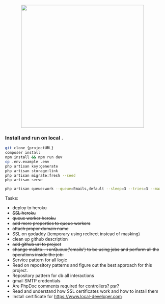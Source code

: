 <p align="center"><a href="https://laravel.com" target="_blank"><img src="https://raw.githubusercontent.com/laravel/art/master/logo-lockup/5%20SVG/2%20CMYK/1%20Full%20Color/laravel-logolockup-cmyk-red.svg" width="400"></a></p>

### Install and run on local .

```sh
git clone {projectURL}
composer install
npm install && npm run dev
cp .env.example .env
php artisan key:generate
php artisan storage:link
php artisan migrate:fresh --seed
php artisan serve

php artisan queue:work --queue=Emails,default --sleep=3 --tries=3 --max-time=3600 --timeout=1800
```

Tasks:

- ~~deploy to heroku~~
- ~~SSL heroku~~
- ~~queue worker heroku~~
- ~~add more properties to queue workers~~
- ~~attach proper domain name~~
- SSL on godaddy (temporary using redirect instead of masking)
- clean up github description
- ~~add github url to project~~
- ~~change mail:to..->onQueue('emails') to be using jobs and perform all the operations inside the job.~~
- Service pattern for all logic
- Read on repository patterns and figure out the best approach for this project.
- Repository pattern for db all interactions
- gmail SMTP credentials
- Are PhpDoc comments required for controllers? psr?
- Read and understand how SSL certificates work and how to install them
- Install certificate for https://www.local-developer.com
